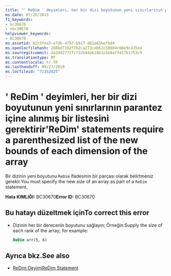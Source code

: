 ```yaml
---
title: "' ReDim ' deyimleri, her bir dizi boyutunun yeni sınırlarının parantez içine alınmış bir listesini gerektirir"
ms.date: 07/20/2015
f1_keywords:
- bc30670
- vbc30670
helpviewer_keywords:
- BC30670
ms.assetid: b2c5fea3-e7db-4797-b917-d61a65befbd4
ms.openlocfilehash: 2d8bd7192f7b2ca273ceb62c50d84c68e9c435e4
ms.sourcegitcommit: da2dd2772fcf32b44eb18b1cbe8affd17b1753c9
ms.translationtype: MT
ms.contentlocale: tr-TR
ms.lasthandoff: 09/27/2019
ms.locfileid: "71352825"
---
```

# <a name="redim-statements-require-a-parenthesized-list-of-the-new-bounds-of-each-dimension-of-the-array"></a><span data-ttu-id="3e738-102">' ReDim ' deyimleri, her bir dizi boyutunun yeni sınırlarının parantez içine alınmış bir listesini gerektirir</span><span class="sxs-lookup"><span data-stu-id="3e738-102">'ReDim' statements require a parenthesized list of the new bounds of each dimension of the array</span></span>
<span data-ttu-id="3e738-103">Bir dizinin yeni boyutunu `ReDim` ifadesinin bir parçası olarak belirtmeniz gerekir.</span><span class="sxs-lookup"><span data-stu-id="3e738-103">You must specify the new size of an array as part of a `ReDim` statement.</span></span>  
  
 <span data-ttu-id="3e738-104">**Hata KIMLIĞI:** BC30670</span><span class="sxs-lookup"><span data-stu-id="3e738-104">**Error ID:** BC30670</span></span>  
  
## <a name="to-correct-this-error"></a><span data-ttu-id="3e738-105">Bu hatayı düzeltmek için</span><span class="sxs-lookup"><span data-stu-id="3e738-105">To correct this error</span></span>  
  
- <span data-ttu-id="3e738-106">Dizinin her bir derecenin boyutunu sağlayın; Örneğin:</span><span class="sxs-lookup"><span data-stu-id="3e738-106">Supply the size of each rank of the array; for example:</span></span>  
  
    ```vb  
    ReDim arr(5, 6)  
    ```  
  
## <a name="see-also"></a><span data-ttu-id="3e738-107">Ayrıca bkz.</span><span class="sxs-lookup"><span data-stu-id="3e738-107">See also</span></span>

- [<span data-ttu-id="3e738-108">ReDim Deyimi</span><span class="sxs-lookup"><span data-stu-id="3e738-108">ReDim Statement</span></span>](../../visual-basic/language-reference/statements/redim-statement.md)
